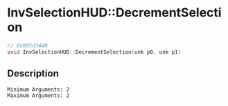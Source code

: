 # InvSelectionHUD::DecrementSelection
```c
// 0x005d3440
void InvSelectionHUD::DecrementSelection(unk p0, unk p1)
```
## Description
```
Minimum Arguments: 2
Maximum Arguments: 2
```
